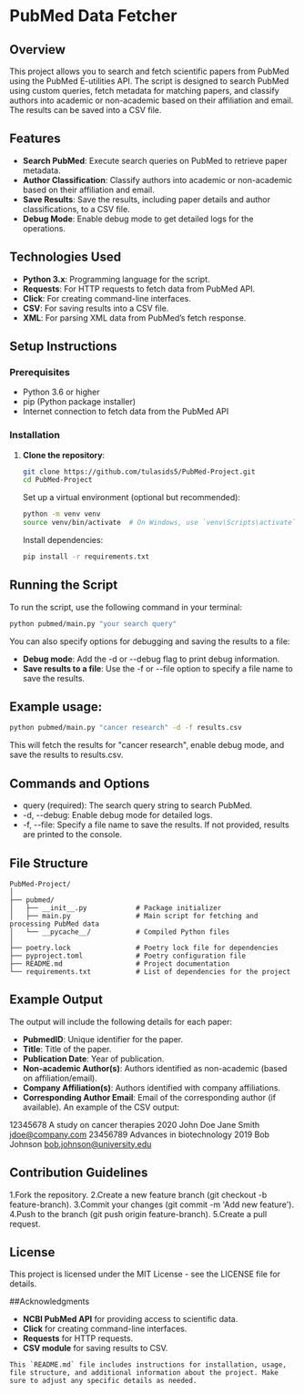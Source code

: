 # PubMed Data Fetcher

## Overview
This project allows you to search and fetch scientific papers from PubMed using the PubMed E-utilities API. The script is designed to search PubMed using custom queries, fetch metadata for matching papers, and classify authors into academic or non-academic based on their affiliation and email. The results can be saved into a CSV file.

## Features
- **Search PubMed**: Execute search queries on PubMed to retrieve paper metadata.
- **Author Classification**: Classify authors into academic or non-academic based on their affiliation and email.
- **Save Results**: Save the results, including paper details and author classifications, to a CSV file.
- **Debug Mode**: Enable debug mode to get detailed logs for the operations.

## Technologies Used
- **Python 3.x**: Programming language for the script.
- **Requests**: For HTTP requests to fetch data from PubMed API.
- **Click**: For creating command-line interfaces.
- **CSV**: For saving results into a CSV file.
- **XML**: For parsing XML data from PubMed’s fetch response.

## Setup Instructions

### Prerequisites
- Python 3.6 or higher
- pip (Python package installer)
- Internet connection to fetch data from the PubMed API

### Installation

1. **Clone the repository**:
   ```bash
   git clone https://github.com/tulasids5/PubMed-Project.git
   cd PubMed-Project
   ```
   Set up a virtual environment (optional but recommended):

   ```bash
   python -m venv venv
   source venv/bin/activate  # On Windows, use `venv\Scripts\activate`
   ```
   Install dependencies:

   ```bash
   pip install -r requirements.txt
   ```
## Running the Script
To run the script, use the following command in your terminal:

```bash
python pubmed/main.py "your search query"
```
You can also specify options for debugging and saving the results to a file:

  - **Debug mode**: Add the -d or --debug flag to print debug information.
  - **Save results to a file**: Use the -f or --file option to specify a file name to save the results.
## Example usage:
```bash
python pubmed/main.py "cancer research" -d -f results.csv
```
This will fetch the results for "cancer research", enable debug mode, and save the results to results.csv.

## Commands and Options
 - query (required): The search query string to search PubMed.
 - -d, --debug: Enable debug mode for detailed logs.
 - -f, --file: Specify a file name to save the results. If not provided, results are printed to the console.
## File Structure
```Code
PubMed-Project/
│
├── pubmed/
│   ├── __init__.py            # Package initializer
│   ├── main.py                # Main script for fetching and processing PubMed data
│   └── __pycache__/           # Compiled Python files
│
├── poetry.lock                # Poetry lock file for dependencies
├── pyproject.toml             # Poetry configuration file
├── README.md                  # Project documentation
└── requirements.txt           # List of dependencies for the project
```
## Example Output
The output will include the following details for each paper:

 - **PubmedID**: Unique identifier for the paper.
 - **Title**: Title of the paper.
 - **Publication Date**: Year of publication.
 - **Non-academic Author(s)**: Authors identified as non-academic (based on affiliation/email).
 - **Company Affiliation(s)**: Authors identified with company affiliations.
 - **Corresponding Author Email**: Email of the corresponding author (if available).
An example of the CSV output:

12345678	A study on cancer therapies	2020	John Doe	Jane Smith	jdoe@company.com
23456789	Advances in biotechnology	2019		Bob Johnson	bob.johnson@university.edu
## Contribution Guidelines
1.Fork the repository.
2.Create a new feature branch (git checkout -b feature-branch).
3.Commit your changes (git commit -m 'Add new feature').
4.Push to the branch (git push origin feature-branch).
5.Create a pull request.
## License
This project is licensed under the MIT License - see the LICENSE file for details.

##Acknowledgments
 - **NCBI PubMed API** for providing access to scientific data.
 - **Click** for creating command-line interfaces.
 - **Requests** for HTTP requests.
 - **CSV module** for saving results to CSV.

```Code
This `README.md` file includes instructions for installation, usage, file structure, and additional information about the project. Make sure to adjust any specific details as needed.
